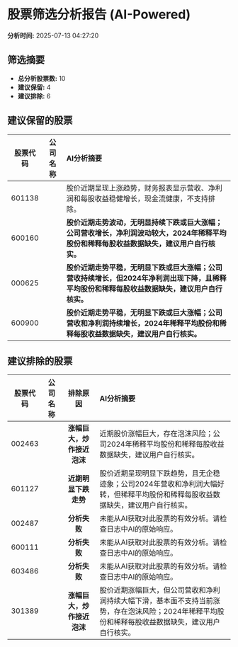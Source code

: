 # 股票筛选分析报告 (AI-Powered)

**分析时间:** 2025-07-13 04:27:20

## 筛选摘要

- **总分析股票数:** 10
- **建议保留:** 4
- **建议排除:** 6

## 建议保留的股票

| 股票代码 | 公司名称 | AI分析摘要 |
|:---:|:---:|:---|
| 601138 |  | 股价近期呈现上涨趋势，财务报表显示营收、净利润和每股收益稳健增长，现金流健康，不支持排除。 |
| 600160 |  | **股价近期走势波动，无明显持续下跌或巨大涨幅；公司营收增长，净利润波动较大，2024年稀释平均股份和稀释每股收益数据缺失，建议用户自行核实。** |
| 000625 |  | **股价近期走势平稳，无明显下跌或巨大涨幅；公司营收持续增长，但2024年净利润出现下降，且稀释平均股份和稀释每股收益数据缺失，建议用户自行核实。** |
| 600900 |  | **股价近期走势平稳，无明显下跌或巨大涨幅；公司营收和净利润持续增长，2024年稀释平均股份和稀释每股收益数据缺失，建议用户自行核实。** |

## 建议排除的股票

| 股票代码 | 公司名称 | 排除原因 | AI分析摘要 |
|:---:|:---:|:---:|:---|
| 002463 |  | **涨幅巨大，炒作接近泡沫** | 近期股价涨幅巨大，存在泡沫风险；公司2024年稀释平均股份和稀释每股收益数据缺失，建议用户自行核实。 |
| 601127 |  | **近期明显下跌走势** | 股价近期呈现明显下跌趋势，且无企稳迹象；公司2024年营收和净利润大幅好转，但稀释平均股份和稀释每股收益数据缺失，建议用户自行核实。 |
| 002487 |  | **分析失败** | 未能从AI获取对此股票的有效分析。请检查日志中AI的原始响应。 |
| 600111 |  | **分析失败** | 未能从AI获取对此股票的有效分析。请检查日志中AI的原始响应。 |
| 603486 |  | **分析失败** | 未能从AI获取对此股票的有效分析。请检查日志中AI的原始响应。 |
| 301389 |  | **涨幅巨大，炒作接近泡沫** | 股价近期涨幅巨大，但公司营收和净利润持续大幅下滑，基本面不支持当前涨势，存在泡沫风险；2024年稀释平均股份和稀释每股收益数据缺失，建议用户自行核实。 |
